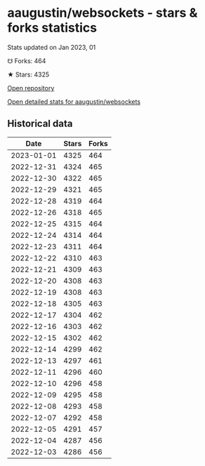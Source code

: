 # aaugustin/websockets - stars & forks statistics

Stats updated on Jan 2023, 01

☋ Forks: 464

★ Stars: 4325

[Open repository](https://github.com/aaugustin/websockets)

[Open detailed stats for aaugustin/websockets](https://reviewgithub.com/rep/aaugustin/websockets)

## Historical data
| Date | Stars | Forks |
|------|-------|-------|
| 2023-01-01 | 4325 | 464 | 
| 2022-12-31 | 4324 | 465 | 
| 2022-12-30 | 4322 | 465 | 
| 2022-12-29 | 4321 | 465 | 
| 2022-12-28 | 4319 | 464 | 
| 2022-12-26 | 4318 | 465 | 
| 2022-12-25 | 4315 | 464 | 
| 2022-12-24 | 4314 | 464 | 
| 2022-12-23 | 4311 | 464 | 
| 2022-12-22 | 4310 | 463 | 
| 2022-12-21 | 4309 | 463 | 
| 2022-12-20 | 4308 | 463 | 
| 2022-12-19 | 4308 | 463 | 
| 2022-12-18 | 4305 | 463 | 
| 2022-12-17 | 4304 | 462 | 
| 2022-12-16 | 4303 | 462 | 
| 2022-12-15 | 4302 | 462 | 
| 2022-12-14 | 4299 | 462 | 
| 2022-12-13 | 4297 | 461 | 
| 2022-12-11 | 4296 | 460 | 
| 2022-12-10 | 4296 | 458 | 
| 2022-12-09 | 4295 | 458 | 
| 2022-12-08 | 4293 | 458 | 
| 2022-12-07 | 4292 | 458 | 
| 2022-12-05 | 4291 | 457 | 
| 2022-12-04 | 4287 | 456 | 
| 2022-12-03 | 4286 | 456 | 

